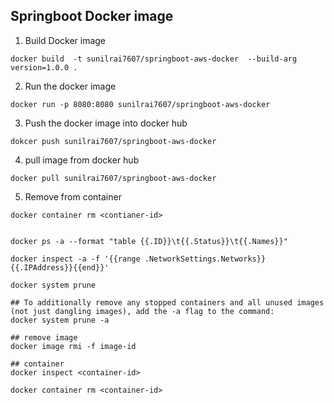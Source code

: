 ## Springboot Docker image

1. Build Docker image

```commandline
docker build  -t sunilrai7607/springboot-aws-docker  --build-arg version=1.0.0 .
```

2. Run the docker image
```commandline
docker run -p 8080:8080 sunilrai7607/springboot-aws-docker
```
3. Push the docker image into docker hub
```commandline
dokcer push sunilrai7607/springboot-aws-docker
```
4. pull image from docker hub
```commandline
docker pull sunilrai7607/springboot-aws-docker
```
5. Remove from container

```commandline
docker container rm <contianer-id>
```

```commandline

docker ps -a --format "table {{.ID}}\t{{.Status}}\t{{.Names}}"

docker inspect -a -f '{{range .NetworkSettings.Networks}}{{.IPAddress}}{{end}}'

docker system prune

## To additionally remove any stopped containers and all unused images (not just dangling images), add the -a flag to the command:
docker system prune -a

## remove image
docker image rmi -f image-id

## container
docker inspect <container-id>

docker container rm <container-id>
```